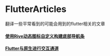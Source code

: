 # FlutterArticles
翻译一些平常看到的可能会用到的flutter相关的文章

#### [使用Rive动态图标自定义构建底部导航条](./articles/使用Rive动态图标自定义构建底部导航条.md)

#### [Flutter与原生进行交互通道](./articles/Flutter与原生进行交互通道.md)